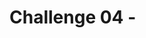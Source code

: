 # Challenge 04 - <Title of Challenge> - Coach's Guide 

[< Previous Solution](./Solution-03.md) - **[Home](./README.md)** - [Next Solution >](./Solution-05.md)

## Notes & Guidance

For this tutorial, you need a web app deployed to App Service. You can use an existing web app, or you can follow one of the quickstarts to create and publish a new web app to App Service.

  - [ASP.Net Core](https://learn.microsoft.com/en-us/azure/app-service/quickstart-dotnetcore?pivots=development-environment-vs&tabs=net70)
  - [Node.js](https://learn.microsoft.com/en-us/azure/app-service/quickstart-nodejs?pivots=development-environment-vscode&tabs=windows)
  - [Java](https://learn.microsoft.com/en-us/azure/app-service/quickstart-java?pivots=platform-linux-development-environment-maven&tabs=javase)

Create the Web app in the Microsoft tenant using your microsoft account. Please note that you will not be able to create the web app in your newly created Entra ID tenant as there is no subscription associated with it.

Whether you use an existing web app or create a new one, take note of the following:

 - Web app name.
 - Resource group that the web app is deployed to.

Enable authentication and authorization for your web app by navigating Authentication - Add Identity Provider. Select Microsoft as the identity provider.

In the App registration type, select "Provide the details of an existing app registration".

 - Copy and paste the Client Id from the registered app in your challenge#1.
 - Create a client secret for your app by navigating App registration - Certificates & secrets. Copy the value of secret and put in the previous screen
 - Issuer URL should https://login.microsoftonline.com/tenant-id


Add the redirect URL in your app registration as https://web-app-name.azurewebsites.net/.auth/login/aad/callback.

Sign In with the web app with your user or guest user.